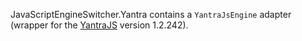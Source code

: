JavaScriptEngineSwitcher.Yantra contains a `YantraJsEngine` adapter (wrapper for the [YantraJS](https://yantrajs.com) version 1.2.242).